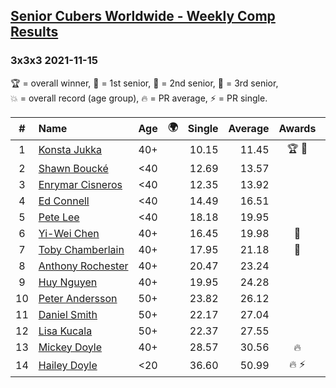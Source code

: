 <style>table {white-space: nowrap;}</style>
<link rel="stylesheet" type="text/css" href="/scw-comp/css/flags.css" />

## [Senior Cubers Worldwide - Weekly Comp Results](/scw-comp/results/)
### 3x3x3 2021-11-15

<span style="white-space: nowrap;">🏆 = overall winner</span>, <span style="white-space: nowrap;">🥇 = 1st senior</span>, <span style="white-space: nowrap;">🥈 = 2nd senior</span>, <span style="white-space: nowrap;">🥉 = 3rd senior</span>, <span style="white-space: nowrap;">💥 = overall record (age group)</span>, <span style="white-space: nowrap;">🔥 = PR average</span>, <span style="white-space: nowrap;">⚡ = PR single</span>.

| # | Name | Age | 🌍 | Single | Average | Awards | Solve 1 | Solve 2 | Solve 3 | Solve 4 | Solve 5 | Video |
| :--: | :-- | :--: | :--: | --: | --: | :--: | --: | --: | --: | --: | --: | :-- |
| 1 | [Konsta Jukka](../../persons/konsta_jukka/333.md) | 40+ | <i class="flag flag-FI" /> | 10.15 | 11.45 | 🏆 🥇 | 11.96 | 10.15 | 11.88 | 10.84 | 11.63 | [Desktop](https://www.facebook.com/events/717487009641909/permalink/726045182119425) / [Mobile](https://m.facebook.com/events/717487009641909?view=permalink&id=726045182119425) |
| 2 | [Shawn Boucké](../../persons/shawn_boucke/333.md) | <40 | <i class="flag flag-US" /> | 12.69 | 13.57 |  | 12.69 | 13.82 | 13.42 | 13.46 | 19.17 | [Desktop](https://www.facebook.com/events/717487009641909/permalink/718627129527897) / [Mobile](https://m.facebook.com/events/717487009641909?view=permalink&id=718627129527897) |
| 3 | [Enrymar Cisneros](../../persons/enrymar_cisneros/333.md) | <40 | <i class="flag flag-VE" /> | 12.35 | 13.92 |  | 12.35 | 13.76 | 15.58 | 16.40 | 12.42 | [Desktop](https://www.facebook.com/events/717487009641909/permalink/726274302096513) / [Mobile](https://m.facebook.com/events/717487009641909?view=permalink&id=726274302096513) |
| 4 | [Ed Connell](../../persons/ed_connell/333.md) | <40 | <i class="flag flag-IE" /> | 14.49 | 16.51 |  | 14.49 | 15.12 | 18.92 | 18.04 | 16.37 | [Desktop](https://www.facebook.com/events/717487009641909/permalink/720652209325389) / [Mobile](https://m.facebook.com/events/717487009641909?view=permalink&id=720652209325389) |
| 5 | [Pete Lee](../../persons/pete_lee/333.md) | <40 | <i class="flag flag-GB" /> | 18.18 | 19.95 |  | 18.18 | 22.10 | 19.76 | 21.45 | 18.63 | [Desktop](https://www.facebook.com/events/717487009641909/permalink/721275765929700) / [Mobile](https://m.facebook.com/events/717487009641909?view=permalink&id=721275765929700) |
| 6 | [Yi-Wei Chen](../../persons/yi_wei_chen/333.md) | 40+ | <i class="flag flag-TW" /> | 16.45 | 19.98 | 🥈 | 22.60 | 19.60 | 22.40 | 17.94 | 16.45 | [Desktop](https://www.facebook.com/events/717487009641909/permalink/722510935806183) / [Mobile](https://m.facebook.com/events/717487009641909?view=permalink&id=722510935806183) |
| 7 | [Toby Chamberlain](../../persons/toby_chamberlain/333.md) | 40+ | <i class="flag flag-AU" /> | 17.95 | 21.18 | 🥉 | 18.20 | 26.21 | 19.14 | 17.95 | 31.33 | [Desktop](https://www.facebook.com/520891933/videos/5159951374024470) / [Mobile](https://m.facebook.com/520891933/videos/5159951374024470) |
| 8 | [Anthony Rochester](../../persons/anthony_rochester/333.md) | 40+ | <i class="flag flag-AU" /> | 20.47 | 23.24 |  | 20.47 | 21.47 | 21.49 | 40.47 | 26.76 | [Desktop](https://www.facebook.com/events/717487009641909/permalink/726224942101449) / [Mobile](https://m.facebook.com/events/717487009641909?view=permalink&id=726224942101449) |
| 9 | [Huy Nguyen](../../persons/huy_nguyen/333.md) | 40+ | <i class="flag flag-CA" /> | 19.95 | 24.28 |  | 21.56 | 25.00 | 32.27 | 19.95 | 26.28 | [Desktop](https://www.facebook.com/events/717487009641909/permalink/726205235436753) / [Mobile](https://m.facebook.com/events/717487009641909?view=permalink&id=726205235436753) |
| 10 | [Peter Andersson](../../persons/peter_andersson/333.md) | 50+ | <i class="flag flag-SE" /> | 23.82 | 26.12 |  | 25.22 | 26.09 | 27.06 | 23.82 | 28.85 | [Desktop](https://www.facebook.com/events/717487009641909/permalink/721404349250175) / [Mobile](https://m.facebook.com/events/717487009641909?view=permalink&id=721404349250175) |
| 11 | [Daniel Smith](../../persons/daniel_smith/333.md) | 50+ | <i class="flag flag-US" /> | 22.17 | 27.04 |  | 26.91 | 35.51 | 22.17 | 25.97 | 28.23 | [Desktop](https://www.facebook.com/events/717487009641909/permalink/725392432184700) / [Mobile](https://m.facebook.com/events/717487009641909?view=permalink&id=725392432184700) |
| 12 | [Lisa Kucala](../../persons/lisa_kucala/333.md) | 50+ | <i class="flag flag-US" /> | 22.37 | 27.55 |  | 25.27 | 30.14 | 31.66 | 27.24 | 22.37 | [Desktop](https://www.facebook.com/events/717487009641909/permalink/720758222648121) / [Mobile](https://m.facebook.com/events/717487009641909?view=permalink&id=720758222648121) |
| 13 | [Mickey Doyle](../../persons/mickey_doyle/333.md) | 40+ | <i class="flag flag-US" /> | 28.57 | 30.56 | 🔥 | 31.81 | 28.57 | 49.16 | 30.08 | 29.78 | [Desktop](https://www.facebook.com/events/717487009641909/permalink/726061435451133) / [Mobile](https://m.facebook.com/events/717487009641909?view=permalink&id=726061435451133) |
| 14 | [Hailey Doyle](../../persons/hailey_doyle/333.md) | <20 | <i class="flag flag-US" /> | 36.60 | 50.99 | 🔥 ⚡ | 50.36 | 1:01.35 | 57.52 | 45.09 | 36.60 | [Desktop](https://www.facebook.com/events/717487009641909/permalink/726062902117653) / [Mobile](https://m.facebook.com/events/717487009641909?view=permalink&id=726062902117653) |

<!-- Global site tag (gtag.js) - Google Analytics -->
<script async src="https://www.googletagmanager.com/gtag/js?id=UA-86348435-3"></script>
<script>window.dataLayer = window.dataLayer || []; function gtag() {dataLayer.push(arguments);} gtag('js', new Date()); gtag('config', 'UA-86348435-3');</script>
